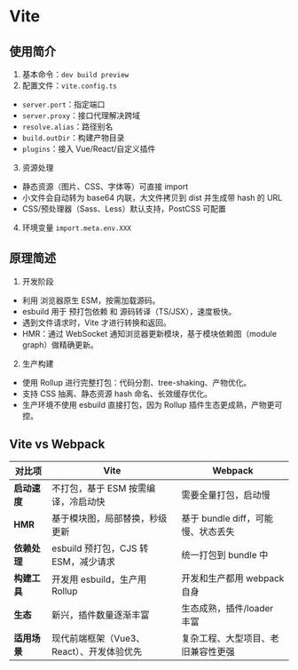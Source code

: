 # Vite

## 使用简介

1. 基本命令：`dev build preview`
2. 配置文件：`vite.config.ts`
- `server.port`：指定端口
- `server.proxy`：接口代理解决跨域
- `resolve.alias`：路径别名
- `build.outDir`：构建产物目录
- `plugins`：接入 Vue/React/自定义插件
3. 资源处理
- 静态资源（图片、CSS、字体等）可直接 import
- 小文件会自动转为 base64 内联，大文件拷贝到 dist 并生成带 hash 的 URL
- CSS/预处理器（Sass、Less）默认支持，PostCSS 可配置
4. 环境变量
`import.meta.env.XXX`


## 原理简述

1. 开发阶段

- 利用 浏览器原生 ESM，按需加载源码。
- esbuild 用于 预打包依赖 和 源码转译（TS/JSX），速度极快。
- 遇到文件请求时，Vite 才进行转换和返回。
- HMR：通过 WebSocket 通知浏览器更新模块，基于模块依赖图（module graph）做精确更新。

2. 生产构建

- 使用 Rollup 进行完整打包：代码分割、tree-shaking、产物优化。
- 支持 CSS 抽离、静态资源 hash 命名、长效缓存优化。
- 生产环境不使用 esbuild 直接打包，因为 Rollup 插件生态更成熟，产物更可控。

## Vite vs Webpack

| 对比项      | **Vite**                   | **Webpack**             |
| -------- | -------------------------- | ----------------------- |
| **启动速度** | 不打包，基于 ESM 按需编译，冷启动快       | 需要全量打包，启动慢              |
| **HMR**  | 基于模块图，局部替换，秒级更新            | 基于 bundle diff，可能慢、状态丢失 |
| **依赖处理** | esbuild 预打包，CJS 转 ESM，减少请求 | 统一打包到 bundle 中          |
| **构建工具** | 开发用 esbuild，生产用 Rollup     | 开发和生产都用 webpack 自身      |
| **生态**   | 新兴，插件数量逐渐丰富                | 生态成熟，插件/loader 丰富       |
| **适用场景** | 现代前端框架（Vue3、React）、开发体验优先  | 复杂工程、大型项目、老旧兼容性更强       |
